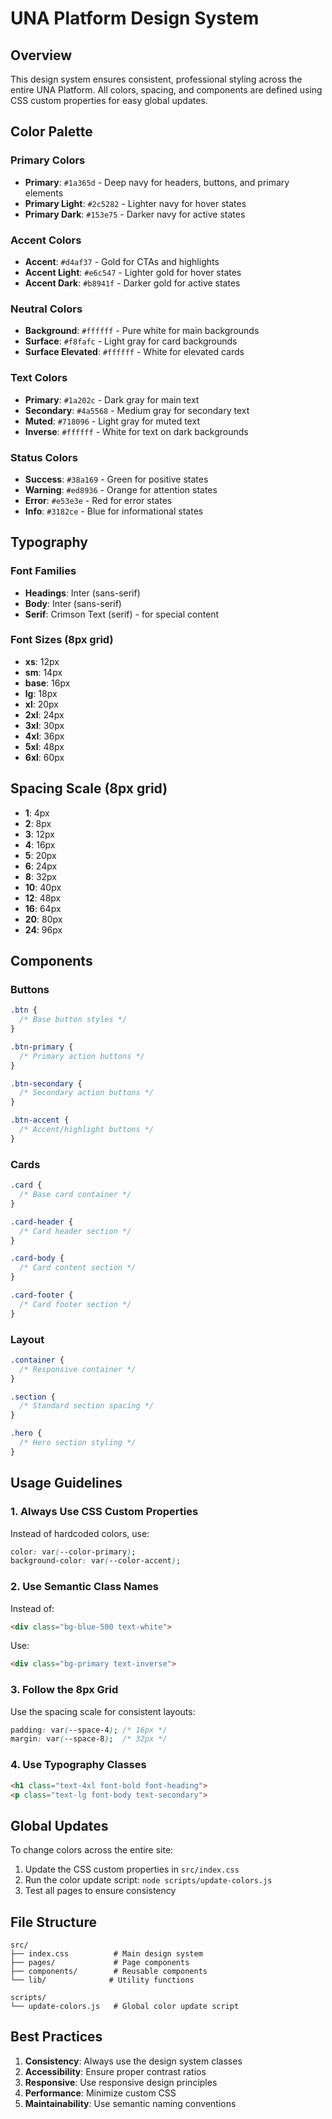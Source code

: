 # UNA Platform Design System

## Overview
This design system ensures consistent, professional styling across the entire UNA Platform. All colors, spacing, and components are defined using CSS custom properties for easy global updates.

## Color Palette

### Primary Colors
- **Primary**: `#1a365d` - Deep navy for headers, buttons, and primary elements
- **Primary Light**: `#2c5282` - Lighter navy for hover states
- **Primary Dark**: `#153e75` - Darker navy for active states

### Accent Colors
- **Accent**: `#d4af37` - Gold for CTAs and highlights
- **Accent Light**: `#e6c547` - Lighter gold for hover states
- **Accent Dark**: `#b8941f` - Darker gold for active states

### Neutral Colors
- **Background**: `#ffffff` - Pure white for main backgrounds
- **Surface**: `#f8fafc` - Light gray for card backgrounds
- **Surface Elevated**: `#ffffff` - White for elevated cards

### Text Colors
- **Primary**: `#1a202c` - Dark gray for main text
- **Secondary**: `#4a5568` - Medium gray for secondary text
- **Muted**: `#718096` - Light gray for muted text
- **Inverse**: `#ffffff` - White for text on dark backgrounds

### Status Colors
- **Success**: `#38a169` - Green for positive states
- **Warning**: `#ed8936` - Orange for attention states
- **Error**: `#e53e3e` - Red for error states
- **Info**: `#3182ce` - Blue for informational states

## Typography

### Font Families
- **Headings**: Inter (sans-serif)
- **Body**: Inter (sans-serif)
- **Serif**: Crimson Text (serif) - for special content

### Font Sizes (8px grid)
- **xs**: 12px
- **sm**: 14px
- **base**: 16px
- **lg**: 18px
- **xl**: 20px
- **2xl**: 24px
- **3xl**: 30px
- **4xl**: 36px
- **5xl**: 48px
- **6xl**: 60px

## Spacing Scale (8px grid)
- **1**: 4px
- **2**: 8px
- **3**: 12px
- **4**: 16px
- **5**: 20px
- **6**: 24px
- **8**: 32px
- **10**: 40px
- **12**: 48px
- **16**: 64px
- **20**: 80px
- **24**: 96px

## Components

### Buttons
```css
.btn {
  /* Base button styles */
}

.btn-primary {
  /* Primary action buttons */
}

.btn-secondary {
  /* Secondary action buttons */
}

.btn-accent {
  /* Accent/highlight buttons */
}
```

### Cards
```css
.card {
  /* Base card container */
}

.card-header {
  /* Card header section */
}

.card-body {
  /* Card content section */
}

.card-footer {
  /* Card footer section */
}
```

### Layout
```css
.container {
  /* Responsive container */
}

.section {
  /* Standard section spacing */
}

.hero {
  /* Hero section styling */
}
```

## Usage Guidelines

### 1. Always Use CSS Custom Properties
Instead of hardcoded colors, use:
```css
color: var(--color-primary);
background-color: var(--color-accent);
```

### 2. Use Semantic Class Names
Instead of:
```html
<div class="bg-blue-500 text-white">
```

Use:
```html
<div class="bg-primary text-inverse">
```

### 3. Follow the 8px Grid
Use the spacing scale for consistent layouts:
```css
padding: var(--space-4); /* 16px */
margin: var(--space-8);  /* 32px */
```

### 4. Use Typography Classes
```html
<h1 class="text-4xl font-bold font-heading">
<p class="text-lg font-body text-secondary">
```

## Global Updates

To change colors across the entire site:

1. Update the CSS custom properties in `src/index.css`
2. Run the color update script: `node scripts/update-colors.js`
3. Test all pages to ensure consistency

## File Structure
```
src/
├── index.css          # Main design system
├── pages/             # Page components
├── components/        # Reusable components
└── lib/              # Utility functions

scripts/
└── update-colors.js   # Global color update script
```

## Best Practices

1. **Consistency**: Always use the design system classes
2. **Accessibility**: Ensure proper contrast ratios
3. **Responsive**: Use responsive design principles
4. **Performance**: Minimize custom CSS
5. **Maintainability**: Use semantic naming conventions

